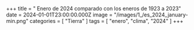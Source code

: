 +++
title = " Enero de 2024 comparado con los eneros de 1923 a 2023"
date = 2024-01-01T23:00:00.000Z
image = "/images/1_/es_2024_january-min.png"
categories = [ "Tierra" ]
tags = [ "enero", "clima", "2024" ]
+++

